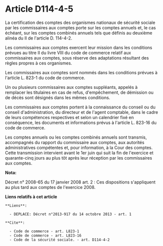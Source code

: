 # Article D114-4-5

La certification des comptes des organismes nationaux de sécurité sociale par les commissaires aux comptes porte sur les
comptes annuels et, le cas échéant, sur les comptes combinés annuels tels que définis au deuxième alinéa du II de l'article
D. 114-4-2. 

Les commissaires aux comptes exercent leur mission dans les conditions prévues au titre II du livre VIII du code de commerce
relatif aux commissaires aux comptes, sous réserve des adaptations résultant des règles propres à ces organismes. 

Les commissaires aux comptes sont nommés dans les conditions prévues à l'article L. 823-1 du code de commerce. 

Un ou plusieurs commissaires aux comptes suppléants, appelés à remplacer les titulaires en cas de refus, d'empêchement, de
démission ou de décès sont désignés dans les mêmes conditions. 

Les commissaires aux comptes portent à la connaissance du conseil ou du conseil d'administration, du directeur et de l'agent
comptable, dans le cadre de leurs compétences respectives et selon un calendrier fixé en conséquence, les documents et
informations prévus à l'article L. 823-16 du code de commerce. 

Les comptes annuels ou les comptes combinés annuels sont transmis, accompagnés du rapport du commissaire aux comptes, aux
autorités administratives compétentes et, pour information, à la Cour des comptes. Cette transmission intervient avant le 1er
juin qui suit la fin de l'exercice et quarante-cinq jours au plus tôt après leur réception par les commissaires aux comptes.

**Nota:**

Décret n° 2008-65 du 17 janvier 2008 art. 2 : Ces dispositions s'appliquent au plus tard aux comptes de l'exercice 2008.

**Liens relatifs à cet article**

	**Liens**:

	  - DEPLACE: Décret n°2013-917 du 14 octobre 2013 - art. 1

	**Cite**:

	  - Code de commerce - art. L823-1
	  - Code de commerce - art. L823-16
	  - Code de la sécurité sociale. - art. D114-4-2
